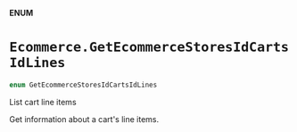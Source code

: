 **ENUM**

# `Ecommerce.GetEcommerceStoresIdCartsIdLines`

```swift
enum GetEcommerceStoresIdCartsIdLines
```

List cart line items

Get information about a cart's line items.
